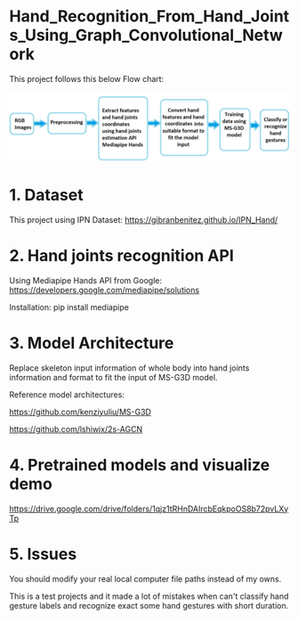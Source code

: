 # Hand_Recognition_From_Hand_Joints_Using_Graph_Convolutional_Network

This project follows this below Flow chart:

<img src="/img/flow_chart.png" alt="Flow Chart" title="Flow Chart">

# **1. Dataset**

This project using IPN Dataset: https://gibranbenitez.github.io/IPN_Hand/

# **2. Hand joints recognition API**

Using Mediapipe Hands API from Google: https://developers.google.com/mediapipe/solutions

Installation: pip install mediapipe

# **3. Model Architecture**

Replace skeleton input information of whole body into hand joints information and format to fit the input of MS-G3D model.

Reference model architectures:

https://github.com/kenziyuliu/MS-G3D

https://github.com/lshiwjx/2s-AGCN

# **4. Pretrained models and visualize demo**

https://drive.google.com/drive/folders/1qjz1tRHnDAIrcbEqkpoOS8b72pvLXyTp

# **5. Issues**

You should modify your real local computer file paths instead of my owns.

This is a test projects and it made a lot of mistakes when can't classify hand gesture labels and recognize exact some hand gestures with short duration.

